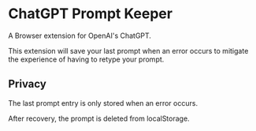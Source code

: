 # ChatGPT Prompt Keeper

A Browser extension for OpenAI's ChatGPT.

This extension will save your last prompt when an error occurs to mitigate the experience of having to retype your prompt.

## Privacy

The last prompt entry is only stored when an error occurs.

After recovery, the prompt is deleted from localStorage.
